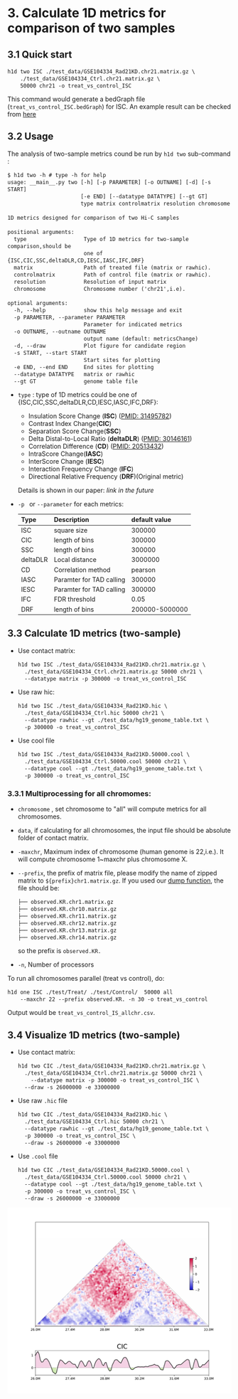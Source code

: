 # 3. Calculate 1D metrics for comparison of two samples

## 3.1 Quick start

``` shell
h1d two ISC ./test_data/GSE104334_Rad21KD.chr21.matrix.gz \
	./test_data/GSE104334_Ctrl.chr21.matrix.gz \
	50000 chr21 -o treat_vs_control_ISC
```

This command would generate a bedGraph file (`treat_vs_control_ISC.bedGraph`) for ISC.  An example result can be checked from [here](https://www.dropbox.com/s/l7n8bkqnmsmtdt6/treat_vs_control_ISC.bedGraph)

## 3.2 Usage

The analysis of two-sample metrics cound be run by `h1d two` sub-command :

``` 
$ h1d two -h # type -h for help
usage: __main__.py two [-h] [-p PARAMETER] [-o OUTNAME] [-d] [-s START]
                       [-e END] [--datatype DATATYPE] [--gt GT]
                       type matrix controlmatrix resolution chromosome

1D metrics designed for comparison of two Hi-C samples

positional arguments:
  type                  Type of 1D metrics for two-sample comparison,should be
                        one of {ISC,CIC,SSC,deltaDLR,CD,IESC,IASC,IFC,DRF}
  matrix                Path of treated file (matrix or rawhic).
  controlmatrix         Path of control file (matrix or rawhic).
  resolution            Resolution of input matrix
  chromosome            Chromosome number ('chr21',i.e).

optional arguments:
  -h, --help            show this help message and exit
  -p PARAMETER, --parameter PARAMETER
                        Parameter for indicated metrics
  -o OUTNAME, --outname OUTNAME
                        output name (default: metricsChange)
  -d, --draw            Plot figure for candidate region
  -s START, --start START
                        Start sites for plotting
  -e END, --end END     End sites for plotting
  --datatype DATATYPE   matrix or rawhic
  --gt GT               genome table file
```

- `type` : type of 1D metrics could be one of {ISC,CIC,SSC,deltaDLR,CD,IESC,IASC,IFC,DRF}:

  - Insulation Score Change (**ISC**) ([PMID: 31495782](https://pubmed.ncbi.nlm.nih.gov/31495782/))
  - Contrast Index Change(**CIC**)
  - Separation Score Change(**SSC**)
  - Delta Distal-to-Local Ratio (**deltaDLR**) ([PMID: 30146161](https://pubmed.ncbi.nlm.nih.gov/30146161/))
  - Correlation Difference (**CD**)  ([PMID: 20513432](https://pubmed.ncbi.nlm.nih.gov/20513432/))
  - IntraScore Change(**IASC**) 
  - InterScore Change (**IESC**)
  - Interaction Frequency Change (**IFC**) 
  - Directional Relative Frequency (**DRF**)(Original metric)

  Details is shown in our paper:  *link in the future*

- `-p ` or `--parameter` for each metrics:

  | Type     | Description              | default value  |
  | -------- | ------------------------ | -------------- |
  | ISC      | square size              | 300000         |
  | CIC      | length of bins           | 300000         |
  | SSC      | length of bins           | 300000         |
  | deltaDLR | Local distance           | 3000000        |
  | CD       | Correlation method       | pearson        |
  | IASC     | Paramter for TAD calling | 300000         |
  | IESC     | Paramter for TAD calling | 300000         |
  | IFC      | FDR threshold            | 0.05           |
  | DRF      | length of bins           | 200000-5000000 |

  

## 3.3 Calculate 1D metrics (two-sample)

- Use contact matrix:

  ``` shell
  h1d two ISC ./test_data/GSE104334_Rad21KD.chr21.matrix.gz \
  	./test_data/GSE104334_Ctrl.chr21.matrix.gz 50000 chr21 \
  	--datatype matrix -p 300000 -o treat_vs_control_ISC
  ```

- Use raw hic:

  ``` shell
  h1d two ISC ./test_data/GSE104334_Rad21KD.hic \
  	./test_data/GSE104334_Ctrl.hic 50000 chr21 \
  	--datatype rawhic --gt ./test_data/hg19_genome_table.txt \
  	-p 300000 -o treat_vs_control_ISC
  ```

- Use cool file

  ``` shell
  h1d two ISC ./test_data/GSE104334_Rad21KD.50000.cool \
  	./test_data/GSE104334_Ctrl.50000.cool 50000 chr21 \
  	--datatype cool --gt ./test_data/hg19_genome_table.txt \
  	-p 300000 -o treat_vs_control_ISC
  ```

  


### 3.3.1 Multiprocessing for all chromomes:

- `chromosome` , set chromosome to "all" will compute metrics for all chromosomes.

- `data`, if calculating for all chromosomes, the input file should be absolute folder of contact matrix.

- `-maxchr`, Maximum index of chromosome (human genome is 22,i.e.). It will compute chromosome 1~maxchr plus chromosome X.

- `--prefix`, the prefix of matrix file, please modify the name of zipped matrix to `${prefix}chr1.matrix.gz`. If you used our [dump function](https://h1d.readthedocs.io/en/latest/basic.html#dump-all-chromosomes), the file should be:

  ```
  ├── observed.KR.chr1.matrix.gz
  ├── observed.KR.chr10.matrix.gz
  ├── observed.KR.chr11.matrix.gz
  ├── observed.KR.chr12.matrix.gz
  ├── observed.KR.chr13.matrix.gz
  ├── observed.KR.chr14.matrix.gz
  ```

  so the prefix is `observed.KR.`

- `-n`, Number of processors

To run all chromosomes parallel (treat vs control), do:

```shell
h1d one ISC ./test/Treat/ ./test/Control/  50000 all 
	--maxchr 22 --prefix observed.KR. -n 30 -o treat_vs_control
```

Output would be `treat_vs_control_IS_allchr.csv`.



## 3.4 Visualize 1D metrics (two-sample)

- Use contact matrix:

  ``` shell
  h1d two CIC ./test_data/GSE104334_Rad21KD.chr21.matrix.gz \
  	./test_data/GSE104334_Ctrl.chr21.matrix.gz 50000 chr21 \
	  --datatype matrix -p 300000 -o treat_vs_control_ISC \
  	--draw -s 26000000 -e 33000000
  ```
  
- Use raw `.hic` file

  ```shell
  h1d two CIC ./test_data/GSE104334_Rad21KD.hic \
  	./test_data/GSE104334_Ctrl.hic 50000 chr21 \
  	--datatype rawhic --gt ./test_data/hg19_genome_table.txt \
  	-p 300000 -o treat_vs_control_ISC \
  	--draw -s 26000000 -e 33000000
  ```


- Use `.cool` file

  ``` shell
  h1d two CIC ./test_data/GSE104334_Rad21KD.50000.cool \
  	./test_data/GSE104334_Ctrl.50000.cool 50000 chr21 \
  	--datatype cool --gt ./test_data/hg19_genome_table.txt \
  	-p 300000 -o treat_vs_control_ISC \
  	--draw -s 26000000 -e 33000000
  ```

<img src="_static/3-4.png" alt="RTDimport" style="zoom:60%;" />

